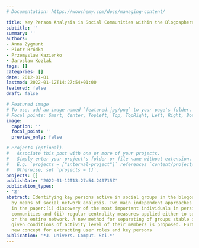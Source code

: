 ```yaml
---
# Documentation: https://wowchemy.com/docs/managing-content/

title: Key Person Analysis in Social Communities within the Blogosphere.
subtitle: ''
summary: ''
authors:
- Anna Zygmunt
- Piotr Bródka
- Przemyslaw Kazienko
- Jaroslaw Kozlak
tags: []
categories: []
date: 2012-01-01
lastmod: 2022-01-12T14:27:54+01:00
featured: false
draft: false

# Featured image
# To use, add an image named `featured.jpg/png` to your page's folder.
# Focal points: Smart, Center, TopLeft, Top, TopRight, Left, Right, BottomLeft, Bottom, BottomRight.
image:
  caption: ''
  focal_point: ''
  preview_only: false

# Projects (optional).
#   Associate this post with one or more of your projects.
#   Simply enter your project's folder or file name without extension.
#   E.g. `projects = ["internal-project"]` references `content/project/deep-learning/index.md`.
#   Otherwise, set `projects = []`.
projects: []
publishDate: '2022-01-12T13:27:54.240715Z'
publication_types:
- '2'
abstract: Identifying key persons active in social groups in the blogosphere is performed
  by means of social network analysis. Two main independent approaches are considered
  in the paper:(i) discovery of the most important individuals in persistent social
  communities and (ii) regular centrality measures applied either to social groups
  or the entire network. A new method for separating of groups stable over time, fulfilling
  given conditions of activity level of their members is proposed. Furthermore, a
  new concept for extracting user roles and key persons
publication: '*J. Univers. Comput. Sci.*'
---
```

